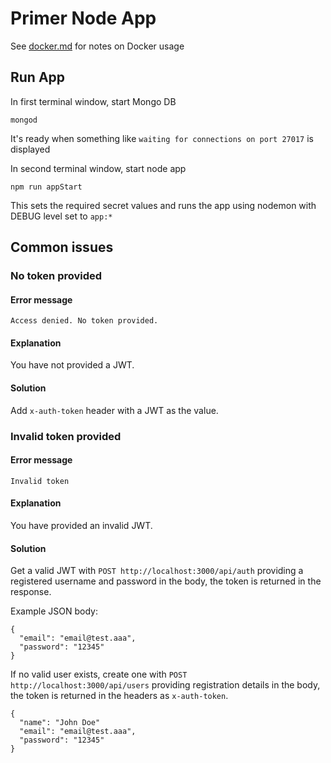 # Primer Node App

See [docker.md](documentation/docker/docker.md) for notes on Docker usage

## Run App

In first terminal window, start Mongo DB
```
mongod
```
It's ready when something like `waiting for connections on port 27017` is displayed

In second terminal window, start node app
```
npm run appStart
```

This sets the required secret values and runs the app using nodemon with DEBUG level set to `app:*`

## Common issues

### No token provided

#### Error message

```Access denied. No token provided.```

#### Explanation

You have not provided a JWT.

#### Solution

Add `x-auth-token` header with a JWT as the value.

### Invalid token provided

#### Error message

```Invalid token```

#### Explanation

You have provided an invalid JWT.

#### Solution

Get a valid JWT with `POST http://localhost:3000/api/auth` providing a registered username and password in the body, the token is returned in the response.

Example JSON body:

```
{
  "email": "email@test.aaa",
  "password": "12345"
}
```

If no valid user exists, create one with `POST http://localhost:3000/api/users` providing registration details in the body, the token is returned in the headers as `x-auth-token`.

```
{
  "name": "John Doe"
  "email": "email@test.aaa",
  "password": "12345"
}
```
